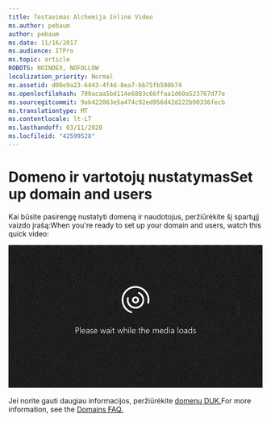 ```yaml
---
title: Testavimas Alchemija Inline Video
ms.author: pebaum
author: pebaum
ms.date: 11/16/2017
ms.audience: ITPro
ms.topic: article
ROBOTS: NOINDEX, NOFOLLOW
localization_priority: Normal
ms.assetid: d00e9a23-6443-4f4d-8ea7-bb75fb590b74
ms.openlocfilehash: 700acaa5bd114e6883c66ffaa1d60a523767d77e
ms.sourcegitcommit: 9ab422063e5a474c92ed956d42d222b90336fecb
ms.translationtype: MT
ms.contentlocale: lt-LT
ms.lasthandoff: 03/11/2020
ms.locfileid: "42599528"
---
```

# <a name="set-up-domain-and-users"></a><span data-ttu-id="12d76-102">Domeno ir vartotojų nustatymas</span><span class="sxs-lookup"><span data-stu-id="12d76-102">Set up domain and users</span></span>

<span data-ttu-id="12d76-103">Kai būsite pasirengę nustatyti domeną ir naudotojus, peržiūrėkite šį spartųjį vaizdo įrašą:</span><span class="sxs-lookup"><span data-stu-id="12d76-103">When you're ready to set up your domain and users, watch this quick video:</span></span>
  
![Jūsų naršyklė nepalaiko vaizdo įrašo.](media/MSN_Video_Widget.gif)
  
<span data-ttu-id="12d76-106">Jei norite gauti daugiau informacijos, peržiūrėkite [domenų DUK.](https://docs.microsoft.com/office365/admin/setup/domains-faq)</span><span class="sxs-lookup"><span data-stu-id="12d76-106">For more information, see the [Domains FAQ.](https://docs.microsoft.com/office365/admin/setup/domains-faq)</span></span>